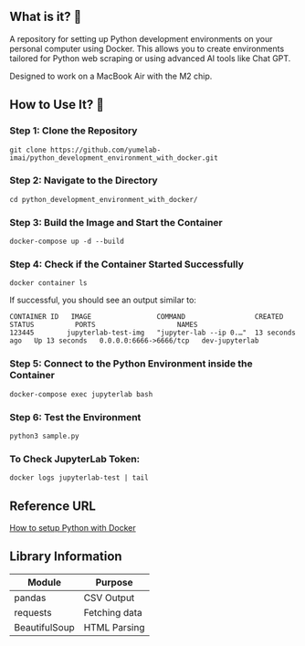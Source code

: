 ## What is it? 🧐
A repository for setting up Python development environments on your personal computer using Docker. This allows you to create environments tailored for Python web scraping or using advanced AI tools like Chat GPT.

Designed to work on a MacBook Air with the M2 chip.

## How to Use It? 🧐

### Step 1: Clone the Repository
```
git clone https://github.com/yumelab-imai/python_development_environment_with_docker.git
```

### Step 2: Navigate to the Directory
```
cd python_development_environment_with_docker/
```

### Step 3: Build the Image and Start the Container
```
docker-compose up -d --build
```

### Step 4: Check if the Container Started Successfully
```
docker container ls
```
If successful, you should see an output similar to:
```
CONTAINER ID   IMAGE                COMMAND                 CREATED          STATUS          PORTS                    NAMES
123445        jupyterlab-test-img   "jupyter-lab --ip 0.…"  13 seconds ago   Up 13 seconds   0.0.0.0:6666->6666/tcp   dev-jupyterlab
```

### Step 5: Connect to the Python Environment inside the Container
```
docker-compose exec jupyterlab bash
```

### Step 6: Test the Environment
```
python3 sample.py
```

### To Check JupyterLab Token:
```
docker logs jupyterlab-test | tail
```

## Reference URL
[How to setup Python with Docker](https://www.kagoya.jp/howto/cloud/container/dockerpython/)

## Library Information
| Module        | Purpose                 |
| ------------- | ----------------------- |
| pandas        | CSV Output               |
| requests      | Fetching data |
| BeautifulSoup | HTML Parsing             |
